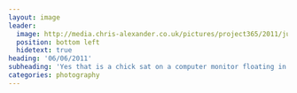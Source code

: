 ```yaml
---
layout: image
leader:
  image: http://media.chris-alexander.co.uk/pictures/project365/2011/jun/06/060611.jpg
  position: bottom left
  hidetext: true
heading: '06/06/2011'
subheading: 'Yes that is a chick sat on a computer monitor floating in the canal'
categories: photography
---
```

